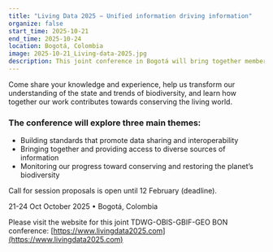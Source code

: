 ```yaml
---
title: "Living Data 2025 − Unified information driving information"
organize: false
start_time: 2025-10-21
end_time: 2025-10-24
location: Bogotá, Colombia
image: 2025-10-21_Living-data-2025.jpg
description: This joint conference in Bogotá will bring together members of our biodiversity networks, alongside hundreds of scientists, researchers, practitioners and other experts from around the world.
---
```


Come share your knowledge and experience, help us transform our understanding of the state and trends of biodiversity, and learn how together our work contributes towards conserving the living world.

### The conference will explore three main themes:
- Building standards that promote data sharing and interoperability
- Bringing together and providing access to diverse sources of information
- Monitoring our progress toward conserving and restoring the planet’s biodiversity

Call for session proposals is open until 12 February (deadline).

21-24 Oct October 2025 • Bogotá, Colombia

Please visit the website for this joint TDWG-OBIS-GBIF-GEO BON conference: [https://www.livingdata2025.com](https://www.livingdata2025.com)

